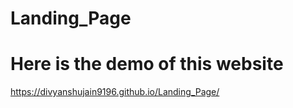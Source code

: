 # Landing_Page
# Here is the demo of this website </br>
https://divyanshujain9196.github.io/Landing_Page/
